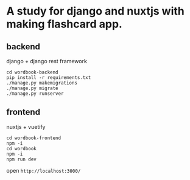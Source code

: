 # A study for django and nuxtjs with making flashcard app.
## backend
django + django rest framework

`cd wordbook-backend`  
`pip install -r requirements.txt`  
`./manage.py makemigrations`  
`./manage.py migrate`  
`./manage.py runserver`

## frontend
nuxtjs + vuetify

`cd wordbook-frontend`  
`npm -i`  
`cd wordbook`  
`npm -i`  
`npm run dev`

open `http://localhost:3000/`
